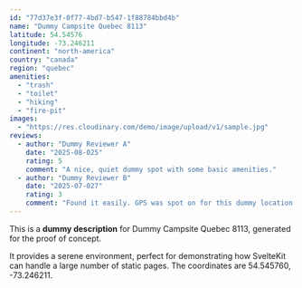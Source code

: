 ```yaml
---
id: "77d37e3f-0f77-4bd7-b547-1f88784bbd4b"
name: "Dummy Campsite Quebec 8113"
latitude: 54.54576
longitude: -73.246211
continent: "north-america"
country: "canada"
region: "quebec"
amenities:
  - "trash"
  - "toilet"
  - "hiking"
  - "fire-pit"
images:
  - "https://res.cloudinary.com/demo/image/upload/v1/sample.jpg"
reviews:
  - author: "Dummy Reviewer A"
    date: "2025-08-025"
    rating: 5
    comment: "A nice, quiet dummy spot with some basic amenities."
  - author: "Dummy Reviewer B"
    date: "2025-07-027"
    rating: 3
    comment: "Found it easily. GPS was spot on for this dummy location."
---
```


This is a **dummy description** for Dummy Campsite Quebec 8113, generated for the proof of concept.

It provides a serene environment, perfect for demonstrating how SvelteKit can handle a large number of static pages. The coordinates are 54.545760, -73.246211.
